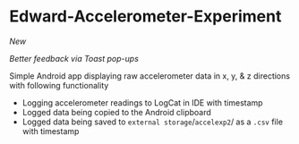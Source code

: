 Edward-Accelerometer-Experiment
===============================

*New*

*Better feedback via Toast pop-ups*

Simple Android app displaying raw accelerometer data in x, y, &amp; z directions with following functionality
- Logging accelerometer readings to LogCat in IDE with timestamp
- Logged data being copied to the Android clipboard
- Logged data being saved to `external storage`/`accelexp2`/ as a `.csv` file with timestamp


